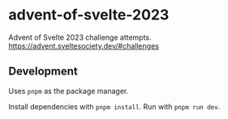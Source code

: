 # advent-of-svelte-2023

Advent of Svelte 2023 challenge attempts. https://advent.sveltesociety.dev/#challenges

## Development

Uses `pnpm` as the package manager.

Install dependencies with `pnpm install`. Run with `pnpm run dev`.
